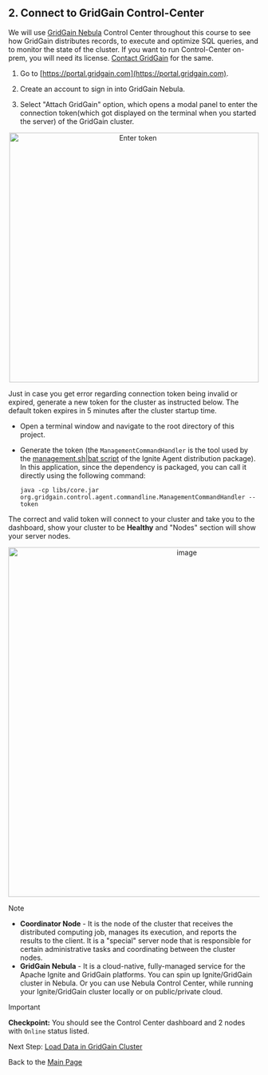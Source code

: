 ## 2. Connect to GridGain Control-Center
We will use [GridGain Nebula](https://portal.gridgain.com) Control Center throughout this course to see how GridGain distributes 
records, to execute and optimize SQL queries, and to monitor the state of the cluster. If you want to run Control-Center on-prem, you will need its license. [Contact GridGain](https://www.gridgain.com/contact) for the same.

1. Go to [https://portal.gridgain.com](https://portal.gridgain.com).

2. Create an account to sign in into GridGain Nebula.

3. Select "Attach GridGain" option, which opens a modal panel to enter the connection token(which got displayed on the terminal when you started the server) of the GridGain cluster.
   
<div align="center">
<img width= 500 alt="Enter token" src="https://github.com/user-attachments/assets/c9b9406c-3d82-4d65-88a4-14090f22cdab" />
</div>

Just in case you get error regarding connection token being invalid or expired, generate a new token for the cluster as instructed below. The default token expires in 5 minutes after the cluster startup time.

* Open a terminal window and navigate to the root directory of this project.
    
* Generate the token (the `ManagementCommandHandler` is the tool used by the 
    [management.sh|bat script](https://www.gridgain.com/docs/control-center/latest/clusters#generating-a-token) of the 
    Ignite Agent distribution package). In this application, since the dependency is packaged, you can call it directly using the following command: 
    
  <pre><code>java -cp libs/core.jar org.gridgain.control.agent.commandline.ManagementCommandHandler --token</code></pre>

The correct and valid token will connect to your cluster and take you to the dashboard, show your cluster to be **Healthy** and "Nodes" section will show your server nodes.
<div align="center">
<img width="700" alt="image" src="https://github.com/user-attachments/assets/2fe10422-4cd6-42bd-8aac-08e255be44bb" />
</div>

> [!note]
> - __Coordinator Node__ - It is the node of the cluster that receives the distributed computing job, manages its execution, and reports the results to the client. It is a "special" server node that is responsible for certain administrative tasks and coordinating between the cluster nodes.
> - __GridGain Nebula__ - It is a cloud-native, fully-managed service for the Apache Ignite and GridGain platforms. You can spin up Ignite/GridGain cluster in Nebula. Or you can use Nebula Control Center, while running your Ignite/GridGain cluster locally or on public/private cloud.


> [!important]
> **Checkpoint:** You should see the Control Center dashboard and 2 nodes with `Online` status listed.

Next Step: [Load Data in GridGain Cluster](LoadData.md)

Back to the [Main Page](../README.md/#step-by-step-guide)
